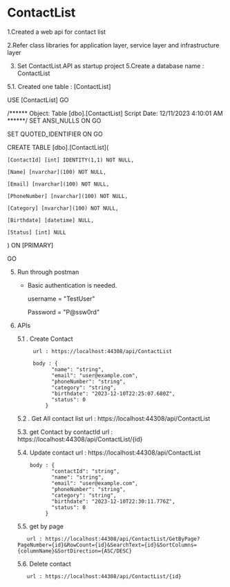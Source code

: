 # ContactList

1.Created a web api for contact list

2.Refer class libraries for application layer, service layer and infrastructure layer

3. Set ContactList.API as startup project
5.Create a database name : ContactList

 5.1. Created one table : [ContactList]

USE [ContactList]
GO

/****** Object:  Table [dbo].[ContactList]    Script Date: 12/11/2023 4:10:01 AM ******/
SET ANSI_NULLS ON
GO

SET QUOTED_IDENTIFIER ON
GO

CREATE TABLE [dbo].[ContactList](

	[ContactId] [int] IDENTITY(1,1) NOT NULL,
 
	[Name] [nvarchar](100) NOT NULL,
 
	[Email] [nvarchar](100) NOT NULL,
 
	[PhoneNumber] [nvarchar](100) NOT NULL,
 
	[Category] [nvarchar](100) NOT NULL,
 
	[Birthdate] [datetime] NULL,
 
	[Status] [int] NULL
 
) ON [PRIMARY]

GO


5. Run through postman
     - Basic authentication is needed.

        username = "TestUser"

       Password = "P@ssw0rd"
        
6. APIs
   
   5.1 . Create Contact

            url : https://localhost:44308/api/ContactList

            body : {
                  "name": "string",
                  "email": "user@example.com",
                  "phoneNumber": "string",
                  "category": "string",
                  "birthdate": "2023-12-10T22:25:07.680Z",
                  "status": 0
                }
                
    5.2 . Get All contact list
          url : https://localhost:44308/api/ContactList
          
    5.3. get Contact by contactId
          url : https://localhost:44308/api/ContactList/{id}
          
    5.4. Update contact
         url : https://localhost:44308/api/ContactList

           body : {
                  "contactId": "string",
                  "name": "string",
                  "email": "user@example.com",
                  "phoneNumber": "string",
                  "category": "string",
                  "birthdate": "2023-12-10T22:30:11.776Z",
                  "status": 0
                }

     5.5. get by page
   
          url : https://localhost:44308/api/ContactList/GetByPage?PageNumber={id}&RowCount={id}&SearchText={id}&SortColumns={columnName}&SortDirection={ASC/DESC}

    5.6. Delete contact
   
          url : https://localhost:44308/api/ContactList/{id}
